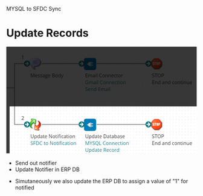 MYSQL to SFDC Sync
# Update Records

<img src="./images/20220725082228.png" class="img-right">

- Send out notifier
- Update Notifier in ERP DB

<aside class="notes">
<ul>
<li>Simutaneously we also update the ERP DB to assign a value of "1" for notified</li>
</ul>
</aside>